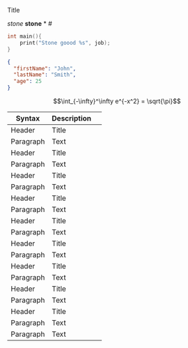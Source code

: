 Title

*stone* **stone** \* \#

```c
int main(){
    print("Stone goood %s", job);
}
```
```json
{
  "firstName": "John",
  "lastName": "Smith",
  "age": 25
}
```

$$\int_{-\infty}^\infty e^{-x^2} = \sqrt{\pi}$$

| Syntax    | Description |     |
| --------- | ----------- | --- |
| Header    | Title       |     |
| Paragraph | Text        |     |
| Header    | Title       |     |
| Paragraph | Text        |     |
| Header    | Title       |     |
| Paragraph | Text        |     |
| Header    | Title       |     |
| Paragraph | Text        |     |
| Header    | Title       |     |
| Paragraph | Text        |     |
| Header    | Title       |     |
| Paragraph | Text        |     |
| Header    | Title       |     |
| Paragraph | Text        |     |
| Header    | Title       |     |
| Paragraph | Text        |     |
| Header    | Title       |     |
| Paragraph | Text        |     |
| Paragraph | Text        |     |
